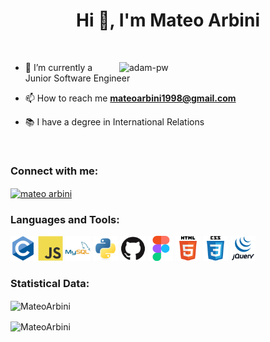 <h1 align="center">Hi 👋, I'm Mateo Arbini</h1>
<br>

<div>
  <img align="right" width=330px src="https://github.com/Adam-pw/Adam-pw/blob/main/animation_500_kxa883sd.gif" alt="adam-pw" />

- 🌱 I’m currently a Junior Software Engineer

- 📫 How to reach me **mateoarbini1998@gmail.com**

- 📚 I have a degree in International Relations
</div>

<br>

<h3 align="left">Connect with me:</h3>
<p align="left">
  <a href="https://www.linkedin.com/in/mateo-arbini-1493691a8/" target="blank">
  <img align="center" src="https://raw.githubusercontent.com/rahuldkjain/github-profile-readme-generator/master/src/images/icons/Social/linked-in-alt.svg" alt="mateo arbini"    height="230" width="40" /> </a>
</p>


<h3 align="left">Languages and Tools:</h3>
<p align="left">
<img src="https://raw.githubusercontent.com/devicons/devicon/master/icons/c/c-original.svg" alt="c" width="40" height="40" />
<img src="https://raw.githubusercontent.com/devicons/devicon/master/icons/javascript/javascript-original.svg" alt="javascript" width="40" height="40" />
<img src="https://raw.githubusercontent.com/devicons/devicon/master/icons/mysql/mysql-original-wordmark.svg" alt="mysql" width="40" height="40" />
<img src="https://raw.githubusercontent.com/devicons/devicon/master/icons/python/python-original.svg" alt="python" width="40" height="40" />
<img src="https://github.com/devicons/devicon/blob/master/icons/github/github-original.svg" alt="github" width="40" height="40" />
<img src="https://github.com/devicons/devicon/blob/master/icons/figma/figma-original.svg" alt="figma" width="40" height="40" />
<img src="https://github.com/devicons/devicon/blob/master/icons/html5/html5-original-wordmark.svg" alt="html" width="40" height="40" />
<img src="https://github.com/devicons/devicon/blob/master/icons/css3/css3-original-wordmark.svg" alt="css" width="40" height="40" />
<img src="https://github.com/devicons/devicon/blob/master/icons/jquery/jquery-original-wordmark.svg" alt="JQuery" width="40" height="40" />
  
<h3>Statistical Data:</h3>
<p><img align="center"
    src="https://github-readme-stats.vercel.app/api/top-langs?username=MateoArbini&show_icons=true&locale=en&bg_color=0d1117&text_color=ffffff&layout=compact"
    alt="MateoArbini" 
    bg_color=#808080/></p>

<p><img align="center"
    src="https://github-readme-stats.vercel.app/api?username=MateoArbini&show_icons=true&locale=en&bg_color=0d1117&text_color=ffffff&repo=convoychat"
    alt="MateoArbini" /></p>
